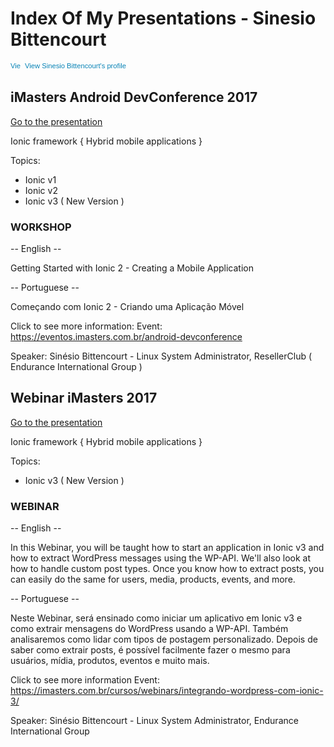 # Index Of My Presentations - Sinesio Bittencourt

<a href="https://br.linkedin.com/in/sinesiobittencourt/en" style="text-decoration:none;" target="blank"><span style="font: 80% Arial,sans-serif; color:#0783B6;"><img src="https://static.licdn.com/scds/common/u/img/webpromo/btn_in_20x15.png" width="20" height="15" alt="View Sinesio Bittencourt's LinkedIn profile" style="vertical-align:middle;" border="0">&nbsp;View Sinesio Bittencourt's profile</span></a>

## iMasters Android DevConference 2017

[Go to the presentation](https://www.slideshare.net/SinesioBittencourt/sinesio-bittencourt-ionic-framework-aplicaes-mveis-hbridas-79794188)

Ionic framework { Hybrid mobile applications }

Topics:
* Ionic v1
* Ionic v2
* Ionic v3 ( New Version )

### WORKSHOP

-- English --

Getting Started with Ionic 2 - Creating a Mobile Application

-- Portuguese --

Começando com Ionic 2 - Criando uma Aplicação Móvel

Click to see more information:
Event: https://eventos.imasters.com.br/android-devconference

Speaker:<a href="https://sinesio.com.br" style="text-decoration:none;" target="blank"> Sinésio Bittencourt</a> - Linux System Administrator, ResellerClub ( Endurance International Group )


## Webinar iMasters 2017

[Go to the presentation](https://www.slideshare.net/SinesioBittencourt/)

Ionic framework { Hybrid mobile applications }

Topics:
* Ionic v3 ( New Version )

### WEBINAR

-- English --

In this Webinar, you will be taught how to start an application in Ionic v3 and how to extract WordPress messages using the WP-API. We'll also look at how to handle custom post types. Once you know how to extract posts, you can easily do the same for users, media, products, events, and more.

-- Portuguese -- 

Neste Webinar, será ensinado como iniciar um aplicativo em Ionic v3 e como extrair mensagens do WordPress usando a WP-API. Também analisaremos como lidar com tipos de postagem personalizado. Depois de saber como extrair posts, é possível facilmente fazer o mesmo para usuários, mídia, produtos, eventos e muito mais.

Click to see more information
Event: https://imasters.com.br/cursos/webinars/integrando-wordpress-com-ionic-3/

Speaker:<a href="https://sinesio.com.br" style="text-decoration:none;" target="blank"> Sinésio Bittencourt</a> - Linux System Administrator, Endurance International Group

